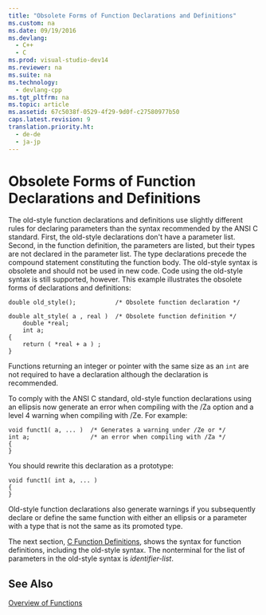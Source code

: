 ```yaml
---
title: "Obsolete Forms of Function Declarations and Definitions"
ms.custom: na
ms.date: 09/19/2016
ms.devlang: 
  - C++
  - C
ms.prod: visual-studio-dev14
ms.reviewer: na
ms.suite: na
ms.technology: 
  - devlang-cpp
ms.tgt_pltfrm: na
ms.topic: article
ms.assetid: 67c5038f-0529-4f29-9d0f-c27580977b50
caps.latest.revision: 9
translation.priority.ht: 
  - de-de
  - ja-jp
---
```

# Obsolete Forms of Function Declarations and Definitions
The old-style function declarations and definitions use slightly different rules for declaring parameters than the syntax recommended by the ANSI C standard. First, the old-style declarations don't have a parameter list. Second, in the function definition, the parameters are listed, but their types are not declared in the parameter list. The type declarations precede the compound statement constituting the function body. The old-style syntax is obsolete and should not be used in new code. Code using the old-style syntax is still supported, however. This example illustrates the obsolete forms of declarations and definitions:  
  
```  
double old_style();           /* Obsolete function declaration */  
  
double alt_style( a , real )  /* Obsolete function definition */  
    double *real;   
    int a;   
{  
    return ( *real + a ) ;  
}  
```  
  
 Functions returning an integer or pointer with the same size as an `int` are not required to have a declaration although the declaration is recommended.  
  
 To comply with the ANSI C standard, old-style function declarations using an ellipsis now generate an error when compiling with the /Za option and a level 4 warning when compiling with /Ze. For example:  
  
```  
void funct1( a, ... )  /* Generates a warning under /Ze or */  
int a;                 /* an error when compiling with /Za */  
{  
}  
```  
  
 You should rewrite this declaration as a prototype:  
  
```  
void funct1( int a, ... )  
{  
}  
```  
  
 Old-style function declarations also generate warnings if you subsequently declare or define the same function with either an ellipsis or a parameter with a type that is not the same as its promoted type.  
  
 The next section, [C Function Definitions](../vs140/C-Function-Definitions.md), shows the syntax for function definitions, including the old-style syntax. The nonterminal for the list of parameters in the old-style syntax is *identifier-list*.  
  
## See Also  
 [Overview of Functions](../vs140/Overview-of-Functions.md)